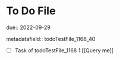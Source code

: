 # To Do File

due:: 2022-09-29

metadatafield:: todoTestFile_1168_40

- [ ] Task of todoTestFile_1168 1 [[Query me]]
